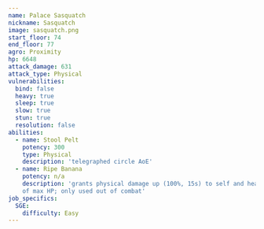 ```yaml
---
name: Palace Sasquatch
nickname: Sasquatch
image: sasquatch.png
start_floor: 74
end_floor: 77
agro: Proximity
hp: 6648
attack_damage: 631
attack_type: Physical
vulnerabilities:
  bind: false
  heavy: true
  sleep: true
  slow: true
  stun: true
  resolution: false
abilities:
  - name: Stool Pelt
    potency: 300
    type: Physical
    description: 'telegraphed circle AoE'
  - name: Ripe Banana
    potency: n/a
    description: 'grants physical damage up (100%, 15s) to self and heals 80%
    of max HP; only used out of combat'
job_specifics:
  SGE:
    difficulty: Easy
---
```

